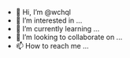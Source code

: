 - 👋 Hi, I’m @wchql
- 👀 I’m interested in ...
- 🌱 I’m currently learning ...
- 💞️ I’m looking to collaborate on ...
- 📫 How to reach me ...

<!---
wchql/wchql is a ✨ special ✨ repository because its `README.md` (this file) appears on your GitHub profile.
You can click the Preview link to take a look at your changes.
--->
